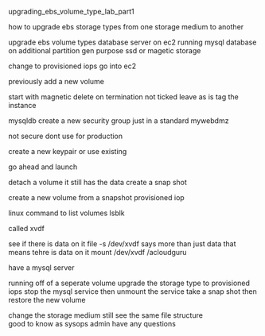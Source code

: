 upgrading_ebs_volume_type_lab_part1

how to upgrade ebs storage types from one storage medium to another 

upgrade ebs volume types 
database server on ec2 running mysql database on additional partition 
gen purpose ssd or magetic storage 

change to provisioned iops 
go into ec2 


previously 
add a new volume 

start with magnetic 
delete on termination not ticked 
leave as is 
tag the instance 

mysqldb
create a new security group just in a standard 
mywebdmz

not secure dont use for production 

create a new keypair or use existing 

go ahead and launch 

detach a volume 
it still has the data 
create a snap shot 

create a new volume from a snapshot 
provisioned iop

linux command to list volumes 
lsblk

called 
xvdf

see if there is data on it 
file -s /dev/xvdf
says more than just data that means tehre is data on it 
mount /dev/xvdf /acloudguru

have a mysql server 

running off of a seperate volume 
upgrade the storage type to provisioned iops 
stop the mysql service then unmount the service
take a snap shot then restore the new volume 

change the storage medium 
still see the same file structure  
good to know as sysops admin
have any questions 
